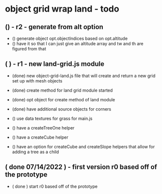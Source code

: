 # object grid wrap land - todo

## () - r2 - generate from alt option
* () generate object opt.objectIndices based on opt.altitude
* () have it so that I can just give an altitude array and tw and th are figured from that

## (  ) - r1 - new land-grid.js module
* (done) new object-grid-land.js file that will create and return a new grid set up with mesh objects
* (done) create method for land grid module started
* (done) opt object for create method of land module
* (done) have additional source objects for corners






* () use data textures for grass for main.js
* () have a createTreeOne helper
* () have a createCube helper
* () have an option for createCube and createSlope helpers that allow for adding a tree as a child

## ( done 07/14/2022 ) - first version r0 based off of the prototype
* ( done ) start r0 based off of the prototype
